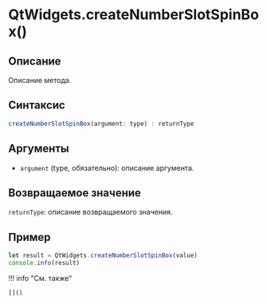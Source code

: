 # QtWidgets.createNumberSlotSpinBox()

## Описание
Описание метода.

## Синтаксис
```javascript
createNumberSlotSpinBox(argument: type) : returnType
```

## Аргументы
- `argument` (type, обязательно): описание аргумента.

## Возвращаемое значение
`returnType`: описание возвращаемого значения.

## Пример
```javascript linenums="1"
let result = QtWidgets.createNumberSlotSpinBox(value)
console.info(result)
```

!!! info "См. также"

    []()

